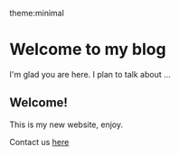 theme:minimal

# Welcome to my blog

I'm glad you are here. I plan to talk about ...

## Welcome!
This is my new website, enjoy.

Contact us <a href="mailto:richardn.roman@gmail.com" target="_blank">here</a>
